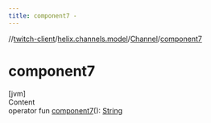 ```yaml
---
title: component7 -
---
```

//[twitch-client](../../index.md)/[helix.channels.model](../index.md)/[Channel](index.md)/[component7](component7.md)



# component7  
[jvm]  
Content  
operator fun [component7](component7.md)(): [String](https://kotlinlang.org/api/latest/jvm/stdlib/kotlin/-string/index.html)  



